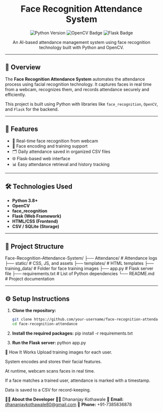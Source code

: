<h1 align="center">Face Recognition Attendance System</h1>

<p align="center">
  <img src="https://img.shields.io/badge/Python-3.8+-blue.svg" alt="Python Version">
  <img src="https://img.shields.io/badge/OpenCV-Face_Recognition-green.svg" alt="OpenCV Badge">
  <img src="https://img.shields.io/badge/Flask-Backend-lightblue.svg" alt="Flask Badge">
</p>

<p align="center">An AI-based attendance management system using face recognition technology built with Python and OpenCV.</p>

---

## 📌 Overview

The **Face Recognition Attendance System** automates the attendance process using facial recognition technology. It captures faces in real time from a webcam, recognizes them, and records attendance securely and efficiently.

This project is built using Python with libraries like `face_recognition`, `OpenCV`, and `Flask` for the backend.

---

## 🚀 Features

- 🎯 Real-time face recognition from webcam
- 🧠 Face encoding and training support
- 🗂️ Daily attendance saved in organized CSV files
- 🌐 Flask-based web interface
- 📊 Easy attendance retrieval and history tracking

---

## 🛠️ Technologies Used

- **Python 3.8+**
- **OpenCV**
- **face_recognition**
- **Flask (Web Framework)**
- **HTML/CSS (Frontend)**
- **CSV / SQLite (Storage)**

---

## 📁 Project Structure

Face-Recognition-Attendance-System/
├── Attendance/ # Attendance logs
├── static/ # CSS, JS, and assets
├── templates/ # HTML templates
├── training_data/ # Folder for face training images
├── app.py # Flask server file
├── requirements.txt # List of Python dependencies
└── README.md # Project documentation  

---

## ⚙️ Setup Instructions

1. **Clone the repository:**
   ```bash
   git clone https://github.com/your-username/face-recognition-attendance.git
   cd face-recognition-attendance

2. **Install the required packages:**
   pip install -r requirements.txt

3. **Run the Flask server:**
   python app.py

🧠 How It Works
Upload training images for each user.

System encodes and stores their facial features.

At runtime, webcam scans faces in real time.

If a face matches a trained user, attendance is marked with a timestamp.

Data is saved to a CSV for record-keeping.

🙋‍♂️ **About the Developer**
👨‍💻 Dhananjay Kothawale
📧 **Email:** dhananjaykothawale80@gmail.com
📱 **Phone:** +91-7385836878
